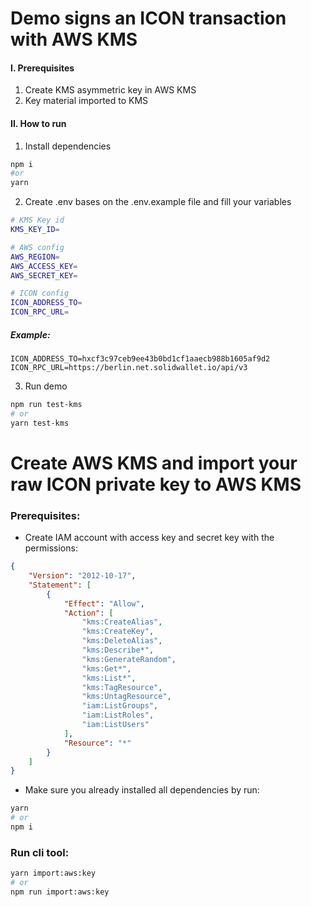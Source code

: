 # Demo signs an ICON transaction with AWS KMS

#### I. Prerequisites
1. Create KMS asymmetric key in AWS KMS
2. Key material imported to KMS

#### II. How to run
1. Install dependencies

```bash
npm i
#or
yarn
```
2. Create .env bases on the .env.example file and fill your variables


```bash
# KMS Key id
KMS_KEY_ID=

# AWS config
AWS_REGION=
AWS_ACCESS_KEY=
AWS_SECRET_KEY=

# ICON config
ICON_ADDRESS_TO=
ICON_RPC_URL=
```

##### Example:
```
ICON_ADDRESS_TO=hxcf3c97ceb9ee43b0bd1cf1aaecb988b1605af9d2
ICON_RPC_URL=https://berlin.net.solidwallet.io/api/v3
```

3. Run demo
```bash
npm run test-kms
# or
yarn test-kms
```


# Create AWS KMS and import your raw ICON private key to AWS KMS
### Prerequisites:
- Create IAM account with access key and secret key with the permissions:
```json
{
    "Version": "2012-10-17",
    "Statement": [
        {
            "Effect": "Allow",
            "Action": [
                "kms:CreateAlias",
                "kms:CreateKey",
                "kms:DeleteAlias",
                "kms:Describe*",
                "kms:GenerateRandom",
                "kms:Get*",
                "kms:List*",
                "kms:TagResource",
                "kms:UntagResource",
                "iam:ListGroups",
                "iam:ListRoles",
                "iam:ListUsers"
            ],
            "Resource": "*"
        }
    ]
}
```
- Make sure you already installed all dependencies by run:
```bash
yarn
# or
npm i
```
### Run cli tool:
```bash
yarn import:aws:key
# or
npm run import:aws:key
```
